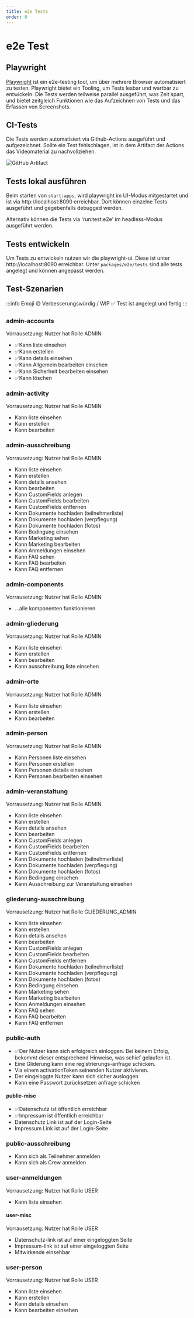 ```yaml
---
title: e2e Tests
order: 0
---
```


# e2e Test

## Playwright

[Playwright](https://playwright.dev/) ist ein e2e-testing tool, um über mehrere Browser automatisiert zu testen.
Playwright bietet ein Tooling, um Tests lesbar und wartbar zu entwickeln.
Die Tests werden teilweise parallel ausgeführt, was Zeit spart, und bietet zeitgleich Funktionen wie das Aufzeichnen von Tests und das Erfassen von Screenshots.

## CI-Tests

Die Tests werden automatisiert via Github-Actions ausgeführt und aufgezeichnet. Sollte ein Test fehlschlagen, ist in dem Artifact der Actions das Videomaterial zu nachvollziehen.

![GitHub Artifact](./gh-artifact.png)

## Tests lokal ausführen

Beim starten von `start:apps`, wird playwright im UI-Modus mitgestartet und ist via http://localhost:8090 erreichbar. Dort können einzelne Tests ausgeführt und gegebenfalls debugged werden.

Alternativ können die Tests via 'run:test:e2e' im headless-Modus ausgeführt werden.

## Tests entwickeln

Um Tests zu entwickeln nutzen wir die playwright-ui. Diese ist unter http://localhost:8090 erreichbar.
Unter `packages/e2e/tests` sind alle tests angelegt und können angepasst werden.

## Test-Szenarien

:::info Emoji
🟡 Verbesserungswürdig / WIP
✅ Test ist angelegt und fertig
:::

### admin-accounts

Vorrausetzung: Nutzer hat Rolle ADMIN

- ✅Kann liste einsehen
- ✅Kann erstellen
- ✅Kann details einsehen
- ✅Kann Allgemein bearbeiten einsehen
- ✅Kann Sicherheit bearbeiten einsehen
- ✅Kann löschen

### admin-activity

Vorrausetzung: Nutzer hat Rolle ADMIN

- Kann liste einsehen
- Kann erstellen
- Kann bearbeiten

### admin-ausschreibung

Vorrausetzung: Nutzer hat Rolle ADMIN

- Kann liste einsehen
- Kann erstellen
- Kann details ansehen
- Kann bearbeiten
- Kann CustomFields anlegen
- Kann CustomFields bearbeiten
- Kann CustomFields entfernen
- Kann Dokumente hochladen (teilnehmerliste)
- Kann Dokumente hochladen (verpflegung)
- Kann Dokumente hochladen (fotos)
- Kann Bedingung einsehen
- Kann Marketing sehen
- Kann Marketing bearbeiten
- Kann Anmeldungen einsehen
- Kann FAQ sehen
- Kann FAQ bearbeiten
- Kann FAQ entfernen

### admin-components

Vorrausetzung: Nutzer hat Rolle ADMIN

- ...alle komponenten funktionieren

### admin-gliederung

Vorrausetzung: Nutzer hat Rolle ADMIN

- Kann liste einsehen
- Kann erstellen
- Kann bearbeiten
- Kann ausschreibung liste einsehen

### admin-orte

Vorrausetzung: Nutzer hat Rolle ADMIN

- Kann liste einsehen
- Kann erstellen
- Kann bearbeiten

### admin-person

Vorrausetzung: Nutzer hat Rolle ADMIN

- Kann Personen liste einsehen
- Kann Personen erstellen
- Kann Personen details einsehen
- Kann Personen bearbeiten einsehen

### admin-veranstaltung

Vorrausetzung: Nutzer hat Rolle ADMIN

- Kann liste einsehen
- Kann erstellen
- Kann details ansehen
- Kann bearbeiten
- Kann CustomFields anlegen
- Kann CustomFields bearbeiten
- Kann CustomFields entfernen
- Kann Dokumente hochladen (teilnehmerliste)
- Kann Dokumente hochladen (verpflegung)
- Kann Dokumente hochladen (fotos)
- Kann Bedingung einsehen
- Kann Ausschreibung zur Veranstaltung einsehen

### gliederung-ausschreibung

Vorrausetzung: Nutzer hat Rolle GLIEDERUNG_ADMIN

- Kann liste einsehen
- Kann erstellen
- Kann details ansehen
- Kann bearbeiten
- Kann CustomFields anlegen
- Kann CustomFields bearbeiten
- Kann CustomFields entfernen
- Kann Dokumente hochladen (teilnehmerliste)
- Kann Dokumente hochladen (verpflegung)
- Kann Dokumente hochladen (fotos)
- Kann Bedingung einsehen
- Kann Marketing sehen
- Kann Marketing bearbeiten
- Kann Anmeldungen einsehen
- Kann FAQ sehen
- Kann FAQ bearbeiten
- Kann FAQ entfernen

### public-auth

- ✅Der Nutzer kann sich erfolgreich einloggen. Bei keinem Erfolg, bekommt dieser entsprechend Hinweise, was schief gelaufen ist.
- Eine Gliderung kann eine registrierungs-anfrage schicken.
- Via einem activationToken seinenden Nutzer aktivieren.
- Der eingeloggte Nutzer kann sich sicher ausloggen
- Kann eine Passwort zurücksetzen anfrage schicken

#### public-misc

- ✅Datenschutz ist öffentlich erreichbar
- ✅Impressum ist öffentlich erreichbar
- Datenschutz Link ist auf der Login-Seite
- Impressum Link ist auf der Login-Seite

### public-ausschreibung

- Kann sich als Teilnehmer anmelden
- Kann sich als Crew anmelden

### user-anmeldungen

Vorrausetzung: Nutzer hat Rolle USER

- Kann liste einsehen

#### user-misc

Vorrausetzung: Nutzer hat Rolle USER

- Datenschutz-link ist auf einer eingeloggten Seite
- Impressum-link ist auf einer eingeloggten Seite
- Mitwirkende einsehbar

### user-person

Vorrausetzung: Nutzer hat Rolle USER

- Kann liste einsehen
- Kann erstellen
- Kann details einsehen
- Kann bearbeiten einsehen

